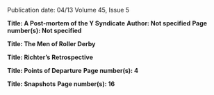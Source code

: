 Publication date: 04/13
Volume 45, Issue 5

**Title: A Post-mortem of the Y Syndicate**
**Author: Not specified**
**Page number(s): Not specified**


**Title: The Men of Roller Derby**


**Title: Richter’s Retrospective**


**Title: Points of Departure**
**Page number(s): 4**


**Title: Snapshots**
**Page number(s): 16**